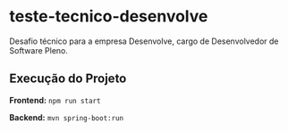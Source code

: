 # teste-tecnico-desenvolve
Desafio técnico para a empresa Desenvolve, cargo de Desenvolvedor de Software Pleno.

## Execução do Projeto

**Frontend:** `npm run start`

**Backend:** `mvn spring-boot:run`